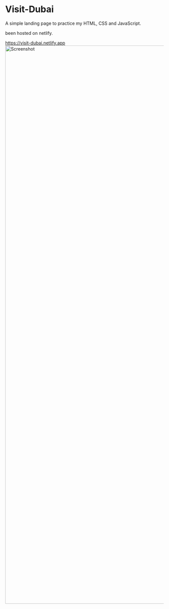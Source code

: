 # Visit-Dubai

A simple landing page to practice my HTML, CSS and JavaScript.

been hosted on netlify.


https://visit-dubai.netlify.app
<img width="1767" alt="Screenshot" src="https://user-images.githubusercontent.com/77758062/162589603-8c25898f-8aa3-41f5-be1a-c999905a78dd.png">

